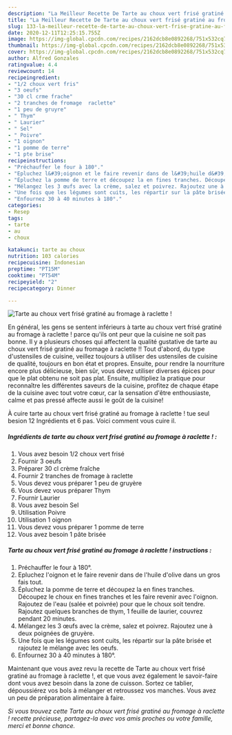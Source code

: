 ```yaml
---
description: "La Meilleur Recette De Tarte au choux vert frisé gratiné au fromage à raclette !"
title: "La Meilleur Recette De Tarte au choux vert frisé gratiné au fromage à raclette !"
slug: 133-la-meilleur-recette-de-tarte-au-choux-vert-frise-gratine-au-fromage-a-raclette
date: 2020-12-11T12:25:15.755Z
image: https://img-global.cpcdn.com/recipes/2162dcb8e0892268/751x532cq70/tarte-au-choux-vert-frise-gratine-au-fromage-a-raclette-photo-principale-de-la-recette.jpg
thumbnail: https://img-global.cpcdn.com/recipes/2162dcb8e0892268/751x532cq70/tarte-au-choux-vert-frise-gratine-au-fromage-a-raclette-photo-principale-de-la-recette.jpg
cover: https://img-global.cpcdn.com/recipes/2162dcb8e0892268/751x532cq70/tarte-au-choux-vert-frise-gratine-au-fromage-a-raclette-photo-principale-de-la-recette.jpg
author: Alfred Gonzales
ratingvalue: 4.4
reviewcount: 14
recipeingredient:
- "1/2 choux vert fris"
- "3 oeufs"
- "30 cl crme frache"
- "2 tranches de fromage  raclette"
- "1 peu de gruyre"
- " Thym"
- " Laurier"
- " Sel"
- " Poivre"
- "1 oignon"
- "1 pomme de terre"
- "1 pte brise"
recipeinstructions:
- "Préchauffer le four à 180°."
- "Epluchez l&#39;oignon et le faire revenir dans de l&#39;huile d&#39;olive dans un gros fais tout."
- "Épluchez la pomme de terre et découpez la en fines tranches. Découpez le choux en fines tranches et les faire revenir avec l&#39;oignon. Rajoutez de l&#39;eau (salée et poivrée) pour que le choux soit tendre. Rajoutez quelques branches de thym, 1 feuille de laurier, couvrez pendant 20 minutes."
- "Mélangez les 3 œufs avec la crème, salez et poivrez. Rajoutez une à deux poignées de gruyère."
- "Une fois que les légumes sont cuits, les répartir sur la pâte brisée et rajoutez le mélange avec les oeufs."
- "Enfournez 30 à 40 minutes à 180°."
categories:
- Resep
tags:
- tarte
- au
- choux

katakunci: tarte au choux 
nutrition: 103 calories
recipecuisine: Indonesian
preptime: "PT15M"
cooktime: "PT54M"
recipeyield: "2"
recipecategory: Dinner

---
```



![Tarte au choux vert frisé gratiné au fromage à raclette !](https://img-global.cpcdn.com/recipes/2162dcb8e0892268/751x532cq70/tarte-au-choux-vert-frise-gratine-au-fromage-a-raclette-photo-principale-de-la-recette.jpg)

En général, les gens se sentent inférieurs à tarte au choux vert frisé gratiné au fromage à raclette ! parce qu'ils ont peur que la cuisine ne soit pas bonne. Il y a plusieurs choses qui affectent la qualité gustative de tarte au choux vert frisé gratiné au fromage à raclette !! Tout d'abord, du type d'ustensiles de cuisine, veillez toujours à utiliser des ustensiles de cuisine de qualité, toujours en bon état et propres. Ensuite, pour rendre la nourriture encore plus délicieuse, bien sûr, vous devez utiliser diverses épices pour que le plat obtenu ne soit pas plat. Ensuite, multipliez la pratique pour reconnaître les différentes saveurs de la cuisine, profitez de chaque étape de la cuisine avec tout votre cœur, car la sensation d'être enthousiaste, calme et pas pressé affecte aussi le goût de la cuisine!

<!--inarticleads1-->

À cuire tarte au choux vert frisé gratiné au fromage à raclette ! tue seul besion 12 Ingrédients et 6 pas. Voici comment vous cuire il.

##### Ingrédients de tarte au choux vert frisé gratiné au fromage à raclette ! :

1. Vous avez besoin 1/2 choux vert frisé
1. Fournir 3 oeufs
1. Préparer 30 cl crème fraîche
1. Fournir 2 tranches de fromage à raclette
1. Vous devez vous préparer 1 peu de gruyère
1. Vous devez vous préparer  Thym
1. Fournir  Laurier
1. Vous avez besoin  Sel
1. Utilisation  Poivre
1. Utilisation 1 oignon
1. Vous devez vous préparer 1 pomme de terre
1. Vous avez besoin 1 pâte brisée




<!--inarticleads2-->

##### Tarte au choux vert frisé gratiné au fromage à raclette ! instructions :

1. Préchauffer le four à 180°.
1. Epluchez l&#39;oignon et le faire revenir dans de l&#39;huile d&#39;olive dans un gros fais tout.
1. Épluchez la pomme de terre et découpez la en fines tranches. Découpez le choux en fines tranches et les faire revenir avec l&#39;oignon. Rajoutez de l&#39;eau (salée et poivrée) pour que le choux soit tendre. Rajoutez quelques branches de thym, 1 feuille de laurier, couvrez pendant 20 minutes.
1. Mélangez les 3 œufs avec la crème, salez et poivrez. Rajoutez une à deux poignées de gruyère.
1. Une fois que les légumes sont cuits, les répartir sur la pâte brisée et rajoutez le mélange avec les oeufs.
1. Enfournez 30 à 40 minutes à 180°.




<!--inarticleads1-->

<p>
Maintenant que vous avez revu la recette de Tarte au choux vert frisé gratiné au fromage à raclette !, et que vous avez également le savoir-faire dont vous avez besoin dans la zone de cuisson. Sortez ce tablier, dépoussiérez vos bols à mélanger et retroussez vos manches. Vous avez un peu de préparation alimentaire à faire.
</p>

<p>
<i>Si vous trouvez cette Tarte au choux vert frisé gratiné au fromage à raclette ! recette précieuse, partagez-la avec vos amis proches ou votre famille, merci et bonne chance.</i>
</p>

